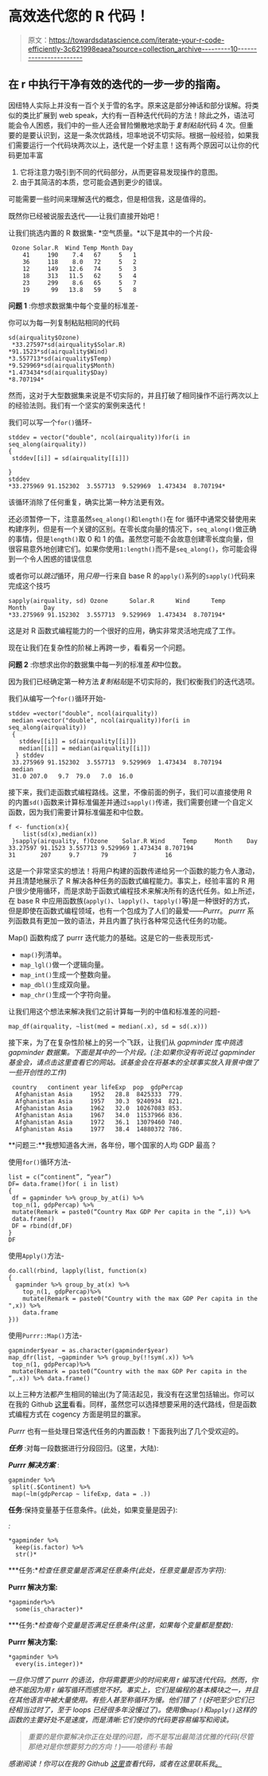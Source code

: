 # 高效迭代您的 R 代码！

> 原文：<https://towardsdatascience.com/iterate-your-r-code-efficiently-3c621998eaea?source=collection_archive---------10----------------------->

## 在 r 中执行干净有效的迭代的一步一步的指南。

因纽特人实际上并没有一百个关于雪的名字。原来这是部分神话和部分误解。将类似的类比扩展到 web speak，大约有一百种迭代代码的方法！除此之外，语法可能会令人困惑，我们中的一些人还会冒险懒散地求助于*复制粘贴*代码 4 次。但重要的是要认识到，这是一条次优路线，坦率地说不切实际。根据一般经验，如果我们需要运行一个代码块两次以上，迭代是一个好主意！这有两个原因可以让你的代码更加丰富

1.  它将注意力吸引到不同的代码部分，从而更容易发现操作的意图。
2.  由于其简洁的本质，您可能会遇到更少的错误。

可能需要一些时间来理解迭代的概念，但是相信我，这是值得的。

既然你已经被说服去迭代——让我们直接开始吧！

让我们挑选内置的 R 数据集- *空气质量。*以下是其中的一个片段-

```
 Ozone Solar.R  Wind Temp Month Day
    41     190    7.4   67     5   1
    36     118    8.0   72     5   2
    12     149   12.6   74     5   3
    18     313   11.5   62     5   4
    23     299    8.6   65     5   7
    19      99   13.8   59     5   8
```

**问题 1** :你想求数据集中每个变量的标准差-

你可以为每一列复制粘贴相同的代码

```
sd(airquality$Ozone)
 *33.27597*sd(airquality$Solar.R)
*91.1523*sd(airquality$Wind)
*3.557713*sd(airquality$Temp)
*9.529969*sd(airquality$Month)
*1.473434*sd(airquality$Day)
*8.707194*
```

然而，这对于大型数据集来说是不切实际的，并且打破了相同操作不运行两次以上的经验法则。我们有一个坚实的案例来迭代！

我们可以写一个`for()`循环-

```
stddev = vector("double", ncol(airquality))for(i in seq_along(airquality))             
{
 stddev[[i]] = sd(airquality[[i]])          

}
stddev
*33.275969 91.152302  3.557713  9.529969  1.473434  8.707194*
```

该循环消除了任何重复，确实比第一种方法更有效。

还必须暂停一下，注意虽然`seq_along()`和`length()`在 for 循环中通常交替使用来构建序列，但是有一个关键的区别。在零长度向量的情况下，`seq_along()`做正确的事情，但是`length()`取 0 和 1 的值。虽然您可能不会故意创建零长度向量，但很容易意外地创建它们。如果你使用`1:length()`而不是`seq_along()`，你可能会得到一个令人困惑的错误信息

或者你可以*跳过*循环，用*只用*一行来自 base R 的`apply()`系列的`sapply()`代码来完成这个技巧

```
sapply(airquality, sd) Ozone      Solar.R      Wind      Temp     Month     Day 
*33.275969 91.152302  3.557713  9.529969  1.473434  8.707194*
```

这是对 R 函数式编程能力的一个很好的应用，确实非常灵活地完成了工作。

现在让我们在复杂性的阶梯上再跨一步，看看另一个问题。

**问题 2** :你想求出你的数据集中每一列的标准差*和*中位数。

因为我们已经确定第一种方法*复制粘贴*是不切实际的，我们权衡我们的迭代选项。

我们从编写一个`for()`循环开始-

```
stddev =vector("double", ncol(airquality))
 median =vector("double", ncol(airquality))for(i in seq_along(airquality))
 {
   stddev[[i]] = sd(airquality[[i]])
   median[[i]] = median(airquality[[i]])
  } stddev
 33.275969 91.152302  3.557713  9.529969  1.473434  8.707194
 median
 31.0 207.0   9.7  79.0   7.0  16.0
```

接下来，我们走函数式编程路线。这里，不像前面的例子，我们可以直接使用 R 的内置`sd()`函数来计算标准偏差并通过`sapply()`传递，我们需要创建一个自定义函数，因为我们需要计算标准偏差和中位数。

```
f <- function(x){
    list(sd(x),median(x))
 }sapply(airquality, f)Ozone    Solar.R Wind     Temp     Month    Day     
33.27597 91.1523 3.557713 9.529969 1.473434 8.707194
31       207     9.7      79       7        16
```

这是一个非常坚实的想法！将用户构建的函数传递给另一个函数的能力令人激动，并且清楚地展示了 R 解决各种任务的函数式编程能力。事实上，经验丰富的 R 用户很少使用循环，而是求助于函数式编程技术来解决所有的迭代任务。如上所述，在 base R 中应用函数族(`apply()`、`lapply()`、`tapply()`等)是一种很好的方式，但是即使在函数式编程领域，也有一个包成为了人们的最爱——*Purrr*。 *purrr* 系列函数具有更加一致的语法，并且内置了执行各种常见迭代任务的功能。

Map() 函数构成了 purrr 迭代能力的基础。这是它的一些表现形式-

*   `map()`列清单。
*   `map_lgl()`做一个逻辑向量。
*   `map_int()`生成一个整数向量。
*   `map_dbl()`生成双向量。
*   `map_chr()`生成一个字符向量。

让我们用这个想法来解决我们之前计算每一列的中值和标准差的问题-

```
map_df(airquality, ~list(med = median(.x), sd = sd(.x)))
```

接下来，为了在复杂性阶梯上的另一个飞跃，让我们从 *gapminder* 库*中挑选 *gapminder* 数据集。下面是其中的一个片段。(注:如果你没有听说过 gapminder 基金会，请点击这里查看它的网站。该基金会在将基本的全球事实放入背景中做了一些开创性的工作)*

```
 country   continent year lifeExp  pop  gdpPercap
  Afghanistan Asia     1952   28.8  8425333  779.
  Afghanistan Asia     1957   30.3  9240934  821.
  Afghanistan Asia     1962   32.0  10267083 853.
  Afghanistan Asia     1967   34.0  11537966 836.
  Afghanistan Asia     1972   36.1  13079460 740.
  Afghanistan Asia     1977   38.4  14880372 786.
```

**问题三:**我想知道各大洲，各年份，哪个国家的人均 GDP 最高？

使用`for()`循环方法-

```
list = c(“continent”, “year”)
DF= data.frame()for( i in list)
{
 df = gapminder %>% group_by_at(i) %>% 
 top_n(1, gdpPercap) %>% 
 mutate(Remark = paste0(“Country Max GDP Per capita in the “,i)) %>% 
 data.frame()
 DF = rbind(df,DF)
}
DF
```

使用`Apply()`方法-

```
do.call(rbind, lapply(list, function(x)
{
  gapminder %>% group_by_at(x) %>% 
    top_n(1, gdpPercap)%>%
    mutate(Remark = paste0("Country with the max GDP Per capita in the ",x)) %>% 
    data.frame
}))
```

使用`Purrr::Map()`方法-

```
gapminder$year = as.character(gapminder$year)
map_dfr(list, ~gapminder %>% group_by(!!sym(.x)) %>% 
 top_n(1, gdpPercap)%>%
 mutate(Remark = paste0(“Country with the max GDP Per capita in the “,.x)) %>% data.frame()
```

以上三种方法都产生相同的输出(为了简洁起见，我没有在这里包括输出。你可以在我的 Github [这里](https://github.com/manasi1096/Iterations-in-R)看看。同样，虽然您可以选择想要采用的迭代路线，但是函数式编程方式在 cogency 方面是明显的赢家。

*Purrr* 也有一些处理日常迭代任务的内置函数！下面我列出了几个受欢迎的。

***任务*** :对每一段数据进行分段回归。(这里，大陆):

***Purrr 解决方案*** :

```
gapminder %>% 
 split(.$Continent) %>% 
 map(~lm(gdpPercap ~ lifeExp, data = .))
```

**任务**:保持变量基于任意条件。(此处，如果变量是因子):

*:*

```
*gapminder %>% 
  keep(is.factor) %>% 
  str()*
```

***任务:**检查任意变量是否满足任意条件(此处，任意变量是否为字符):*

****Purrr 解决方案:****

```
*gapminder%>% 
  some(is_character)*
```

***任务:**检查每个变量是否满足任意条件(这里，如果每个变量都是整数):*

****Purrr 解决方案:****

```
*gapminder %>% 
  every(is.integer))*
```

*一旦你习惯了 *purrr* 的语法，你将需要更少的时间来用 r 编写迭代代码。然而，你绝不能因为用 r 编写循环而感觉不好。事实上，它们是编程的基本模块之一，并且在其他语言中被大量使用。有些人甚至称循环为慢。他们错了！(好吧至少它们已经相当过时了，至于 loops 已经很多年没慢过了)。使用像`map()`和`apply()`这样的函数的主要好处不是速度，而是清晰:它们使你的代码更容易编写和阅读。*

> *重要的是你要解决你正在处理的问题，而不是写出最简洁优雅的代码(尽管那绝对是你想要努力的方向！)——哈德利·韦翰*

*感谢阅读！你可以在我的 Github [这里](https://github.com/manasi1096/Iterations-in-R)查看代码，或者在这里联系我[。](https://www.linkedin.com/in/manasi-mahadik-a66b26146/)*
